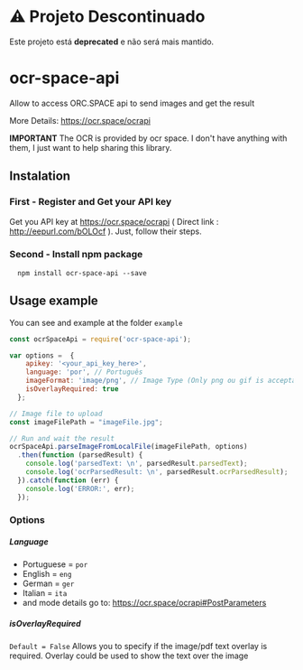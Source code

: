 # ⚠️ Projeto Descontinuado

Este projeto está **deprecated** e não será mais mantido.  

# ocr-space-api
Allow to access ORC.SPACE api to send images and get the result

More Details: https://ocr.space/ocrapi

**IMPORTANT** The OCR is provided by ocr space.  I don't have anything with them, I just want to help sharing this library.

## Instalation

### First - Register and Get your API key

Get you API key at https://ocr.space/ocrapi ( Direct link : http://eepurl.com/bOLOcf  ). Just, follow their steps.

### Second - Install npm package

```console
  npm install ocr-space-api --save
```

## Usage example

You can see and example at the folder `example`

```javascript
const ocrSpaceApi = require('ocr-space-api');

var options =  { 
    apikey: '<your_api_key_here>',
    language: 'por', // Português
    imageFormat: 'image/png', // Image Type (Only png ou gif is acceptable at the moment i wrote this)
    isOverlayRequired: true
  };

// Image file to upload
const imageFilePath = "imageFile.jpg";

// Run and wait the result
ocrSpaceApi.parseImageFromLocalFile(imageFilePath, options)
  .then(function (parsedResult) {
    console.log('parsedText: \n', parsedResult.parsedText);
    console.log('ocrParsedResult: \n', parsedResult.ocrParsedResult);
  }).catch(function (err) {
    console.log('ERROR:', err);
  });

```

### Options

##### Language
  * Portuguese = `por`
  * English = `eng`
  * German = `ger`
  * Italian = `ita`
  * and mode details go to: https://ocr.space/ocrapi#PostParameters

##### isOverlayRequired

`Default = False`
Allows you to specify if the image/pdf text overlay is required. Overlay could be used to show the text over the image


